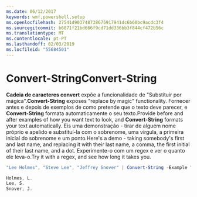 ```yaml
---
ms.date: 06/12/2017
keywords: wmf,powershell,setup
ms.openlocfilehash: 27541d903748738675917941dc6b60bc9acdc3f4
ms.sourcegitcommit: b6871f21bd666f9cd71dd336bb3f844cf472b56c
ms.translationtype: MT
ms.contentlocale: pt-PT
ms.lasthandoff: 02/03/2019
ms.locfileid: "55684501"
---
```

# <a name="convert-string"></a><span data-ttu-id="e0c87-102">Convert-String</span><span class="sxs-lookup"><span data-stu-id="e0c87-102">Convert-String</span></span>
<span data-ttu-id="e0c87-103">**Cadeia de caracteres convert** expõe a funcionalidade de "Substituir por mágica".</span><span class="sxs-lookup"><span data-stu-id="e0c87-103">**Convert-String** exposes "replace by magic" functionality.</span></span> <span data-ttu-id="e0c87-104">Fornecer antes e depois de exemplos de como pretende que o texto deve parecer, e **Convert-String** formata automaticamente o seu texto.</span><span class="sxs-lookup"><span data-stu-id="e0c87-104">Provide before and after examples of how you want text to look, and **Convert-String** formats your text automatically.</span></span> <span data-ttu-id="e0c87-105">Eis uma demonstração - tirar de alguém nome próprio e apelido e substituí-la com o sobrenome, uma vírgula, a primeira inicial do sobrenome e um ponto.</span><span class="sxs-lookup"><span data-stu-id="e0c87-105">Here's a demo - taking somebody's first and last name, and replacing it with their last name, a comma, the first initial of their last name, and a dot.</span></span> <span data-ttu-id="e0c87-106">Experimente-o com um regex e ver o quanto ele leva-o.</span><span class="sxs-lookup"><span data-stu-id="e0c87-106">Try it with a regex, and see how long it takes you.</span></span>

```powershell
"Lee Holmes", "Steve Lee", "Jeffrey Snover" | Convert-String -Example "Bill Gates=Gates, B.","John Smith=Smith, J."

Holmes, L.
Lee, S.
Snover, J.
```
